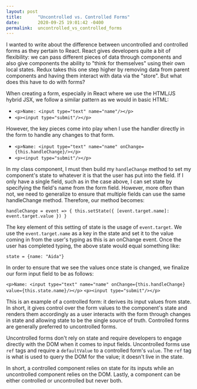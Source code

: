 ```yaml
---
layout: post
title:      "Uncontrolled vs. Controlled Forms"
date:       2020-09-25 19:01:42 -0400
permalink:  uncontrolled_vs_controlled_forms
---
```



I wanted to write about the difference between uncontrolled and controlled forms as they pertain to React. React gives developers quite a bit of flexibility: we can pass different pieces of data through components and also give components the ability to "think for themselves" using their own local states. Redux takes this one step higher by removing data from parent components and having them interact with data via the "store". But what does this have to do with forms? 

When creating a form, especially in React where we use the HTML/JS hybrid JSX, we follow a similar pattern as we would in basic HTML:

* `<p>Name: <input type="text" name="name"/></p>`
* `<p><input type="submit"/></p>`

However, the key pieces come into play when I use the handler directly in the form to handle any changes to that form. 

* `<p>Name: <input type="text" name="name" onChange={this.handleChange}/></p>`
* `<p><input type="submit"/></p>`

In my class component, I must then build my `handleChange` method to set my component's state to whatever it is that the user has put into the field. If I only have a single field, such as in the case above, I can set state by specifying the field's name from the form field. However, more often than not, we need to generalize to ensure that multiple fields can use the same handleChange method. Therefore, our method becomes: 

`handleChange = event => {
		this.setState({
			[event.target.name]: event.target.value
		})
	}`

The key element of this setting of state is the usage of `event.target`. We use the `event.target.name` as a key in the state and set it to the value coming in from the user's typing as this is an onChange event. Once the user has completed typing, the above state would equal something like: 

`state = {name: "Aida"}`

In order to ensure that we see the values once state is changed, we finalize our form input field to be as follows: 

`<p>Name: <input type="text" name="name" onChange={this.handleChange} value={this.state.name}/></p>`
`<p><input type="submit"/></p>`

This is an example of a controlled form: it derives its input values from state. In short, it gives control over the form values to the component's state and renders them accordingly as a user interacts with the form through changes in state and allowing state to be the single source of truth. Controlled forms are generally preferred to uncontrolled forms.

Uncontrolled forms don't rely on state and require developers to engage directly with the DOM when it comes to input fields. Uncontrolled forms use `ref` tags and require a `defaultValue` to a controlled form's `value`. The `ref` tag is what is used to query the DOM for the value; it doesn't live in the state. 

In short, a controlled component relies on state for its inputs while an uncontrolled component relies on the DOM. Lastly, a component can be either controlled or uncontrolled but never both. 
